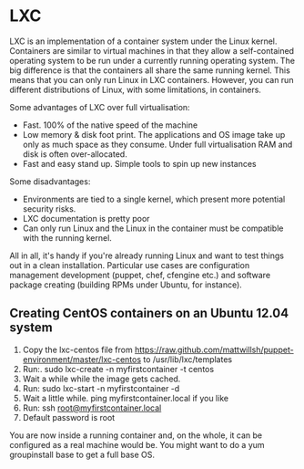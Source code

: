 LXC
===

LXC is an implementation of a container system under the Linux kernel. Containers are similar to virtual machines in that they allow a self-contained operating system to be run under a currently running operating system. The big difference is that the containers all share the same running kernel. This means that you can only run Linux in LXC containers. However, you can run different distributions of Linux, with some limitations, in containers. 

Some advantages of LXC over full virtualisation:

- Fast. 100% of the native speed of the machine
- Low memory & disk foot print. The applications and OS image take up only as much space as they consume. Under full virtualisation RAM and disk is often over-allocated.
- Fast and easy stand up. Simple tools to spin up new instances

Some disadvantages:

- Environments are tied to a single kernel, which present more potential security risks.
- LXC documentation is pretty poor
- Can only run Linux and the Linux in the container must be compatible with the running kernel.

All in all, it's handy if you're already running Linux and want to test things out in a clean installation. Particular use cases are configuration management development (puppet, chef, cfengine etc.) and software package creating (building RPMs under Ubuntu, for instance).

Creating CentOS containers on an Ubuntu 12.04 system
----------------------------------------------------

1. Copy the lxc-centos file from https://raw.github.com/mattwillsh/puppet-environment/master/lxc-centos to /usr/lib/lxc/templates
2. Run:.
    sudo lxc-create -n myfirstcontainer -t centos
3. Wait a while while the image gets cached. 
4. Run:
    sudo lxc-start -n myfirstcontainer -d
5. Wait a little while. ping myfirstcontainer.local if you like
6. Run:
    ssh root@myfirstcontainer.local 
7. Default password is root

You are now inside a running container and, on the whole, it can be configured as a real machine would be. You might want to do a yum groupinstall base to get a full base OS.

